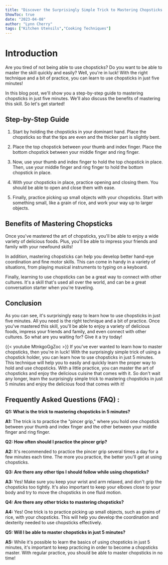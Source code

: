 ```yaml
---
title: "Discover the Surprisingly Simple Trick to Mastering Chopsticks in Just 5 Minutes!"
ShowToc: true 
date: "2023-04-08"
author: "Lynn Cherry" 
tags: ["Kitchen Utensils","Cooking Techniques"]
---
```

# Introduction

Are you tired of not being able to use chopsticks? Do you want to be able to master the skill quickly and easily? Well, you're in luck! With the right technique and a bit of practice, you can learn to use chopsticks in just five minutes! 

In this blog post, we'll show you a step-by-step guide to mastering chopsticks in just five minutes. We'll also discuss the benefits of mastering this skill. So let's get started!

## Step-by-Step Guide

1. Start by holding the chopsticks in your dominant hand. Place the chopsticks so that the tips are even and the thicker part is slightly bent.

2. Place the top chopstick between your thumb and index finger. Place the bottom chopstick between your middle finger and ring finger.

3. Now, use your thumb and index finger to hold the top chopstick in place. Then, use your middle finger and ring finger to hold the bottom chopstick in place.

4. With your chopsticks in place, practice opening and closing them. You should be able to open and close them with ease.

5. Finally, practice picking up small objects with your chopsticks. Start with something small, like a grain of rice, and work your way up to larger objects.

## Benefits of Mastering Chopsticks

Once you've mastered the art of chopsticks, you'll be able to enjoy a wide variety of delicious foods. Plus, you'll be able to impress your friends and family with your newfound skills!

In addition, mastering chopsticks can help you develop better hand-eye coordination and fine motor skills. This can come in handy in a variety of situations, from playing musical instruments to typing on a keyboard.

Finally, learning to use chopsticks can be a great way to connect with other cultures. It's a skill that's used all over the world, and can be a great conversation starter when you're traveling.

## Conclusion

As you can see, it's surprisingly easy to learn how to use chopsticks in just five minutes. All you need is the right technique and a bit of practice. Once you've mastered this skill, you'll be able to enjoy a variety of delicious foods, impress your friends and family, and even connect with other cultures. So what are you waiting for? Give it a try today!

{{< youtube MtnkgoGgZoc >}} 
If you've ever wanted to learn how to master chopsticks, then you're in luck! With the surprisingly simple trick of using a chopstick holder, you can learn how to use chopsticks in just 5 minutes. This technique will help you to easily and quickly learn the proper way to hold and use chopsticks. With a little practice, you can master the art of chopsticks and enjoy the delicious cuisine that comes with it. So don't wait any longer, learn the surprisingly simple trick to mastering chopsticks in just 5 minutes and enjoy the delicious food that comes with it!

## Frequently Asked Questions (FAQ) :
**Q1: What is the trick to mastering chopsticks in 5 minutes?**

**A1:** The trick is to practice the "pincer grip," where you hold one chopstick between your thumb and index finger and the other between your middle finger and ring finger.

**Q2: How often should I practice the pincer grip?**

**A2:** It's recommended to practice the pincer grip several times a day for a few minutes each time. The more you practice, the better you'll get at using chopsticks.

**Q3: Are there any other tips I should follow while using chopsticks?**

**A3:** Yes! Make sure you keep your wrist and arm relaxed, and don't grip the chopsticks too tightly. It's also important to keep your elbows close to your body and try to move the chopsticks in one fluid motion.

**Q4: Are there any other tricks to mastering chopsticks?**

**A4:** Yes! One trick is to practice picking up small objects, such as grains of rice, with your chopsticks. This will help you develop the coordination and dexterity needed to use chopsticks effectively.

**Q5: Will I be able to master chopsticks in just 5 minutes?**

**A5:** While it's possible to learn the basics of using chopsticks in just 5 minutes, it's important to keep practicing in order to become a chopsticks master. With regular practice, you should be able to master chopsticks in no time!




